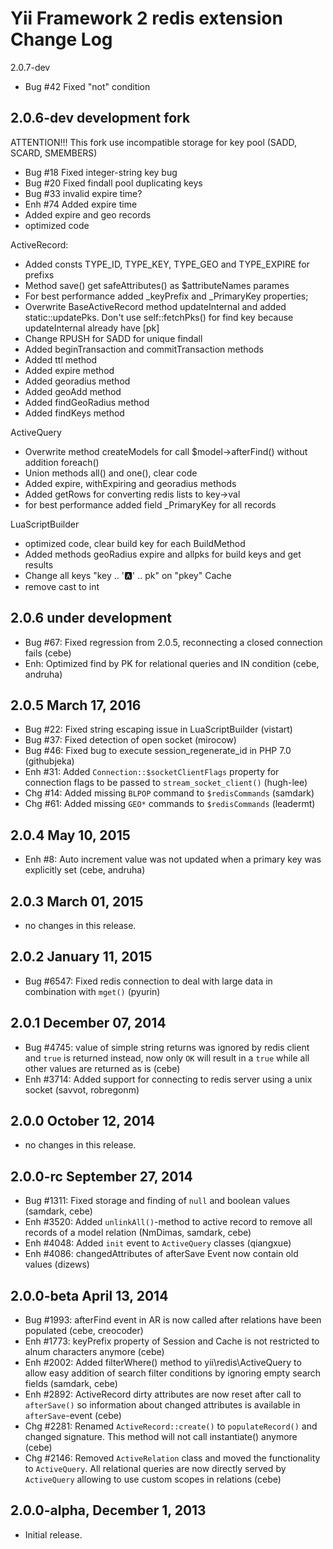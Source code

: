 Yii Framework 2 redis extension Change Log
==========================================
2.0.7-dev
 - Bug #42 Fixed "not" condition

2.0.6-dev development fork
-----------------------
ATTENTION!!! 
This fork use incompatible storage for key pool (SADD, SCARD, SMEMBERS)

 - Bug #18 Fixed integer-string key bug
 - Bug #20 Fixed findall pool duplicating keys
 - Bug #33 invalid expire time?
 - Enh #74 Added expire time
 - Added expire and geo records
 - optimized code

ActiveRecord:
 - Added consts TYPE_ID, TYPE_KEY, TYPE_GEO and TYPE_EXPIRE for prefixs
 - Method save() get safeAttributes() as $attributeNames parames
 - For best performance added _keyPrefix and _PrimaryKey properties;
 - Overwrite BaseActiveRecord method updateInternal and added static::updatePks. Don't use self::fetchPks() for find key because updateInternal already have [pk]
 - Change RPUSH for SADD for unique findall
 - Added beginTransaction and commitTransaction methods
 - Added ttl method
 - Added expire method
 - Added georadius method
 - Added geoAdd method
 - Added findGeoRadius method
 - Added findKeys method

ActiveQuery
 - Overwrite method createModels for call $model->afterFind() without addition foreach()
 - Union methods all() and one(), clear code
 - Added expire, withExpiring and georadius methods
 - Added getRows for converting redis lists to key->val
 - for best performance added field _PrimaryKey for all records

LuaScriptBuilder
 - optimized code, clear build key for each BuildMethod
 - Added methods geoRadius expire and allpks for build keys and get results
 - Change all keys "key .. ':a:' .. pk" on "pkey"
Cache
 - remove cast to int

2.0.6 under development
-----------------------

- Bug #67: Fixed regression from 2.0.5, reconnecting a closed connection fails (cebe)
- Enh: Optimized find by PK for relational queries and IN condition (cebe, andruha)


2.0.5 March 17, 2016
--------------------

- Bug #22: Fixed string escaping issue in LuaScriptBuilder (vistart)
- Bug #37: Fixed detection of open socket (mirocow)
- Bug #46: Fixed bug to execute session_regenerate_id in PHP 7.0 (githubjeka)
- Enh #31: Added `Connection::$socketClientFlags` property for connection flags to be passed to `stream_socket_client()` (hugh-lee)
- Chg #14: Added missing `BLPOP` command to `$redisCommands` (samdark)
- Chg #61: Added missing `GEO*` commands to `$redisCommands` (leadermt)


2.0.4 May 10, 2015
------------------

- Enh #8: Auto increment value was not updated when a primary key was explicitly set (cebe, andruha)


2.0.3 March 01, 2015
--------------------

- no changes in this release.


2.0.2 January 11, 2015
----------------------

- Bug #6547: Fixed redis connection to deal with large data in combination with `mget()` (pyurin)


2.0.1 December 07, 2014
-----------------------

- Bug #4745: value of simple string returns was ignored by redis client and `true` is returned instead, now only `OK` will result in a `true` while all other values are returned as is (cebe)
- Enh #3714: Added support for connecting to redis server using a unix socket (savvot, robregonm)


2.0.0 October 12, 2014
----------------------

- no changes in this release.


2.0.0-rc September 27, 2014
---------------------------

- Bug #1311: Fixed storage and finding of `null` and boolean values (samdark, cebe)
- Enh #3520: Added `unlinkAll()`-method to active record to remove all records of a model relation (NmDimas, samdark, cebe)
- Enh #4048: Added `init` event to `ActiveQuery` classes (qiangxue)
- Enh #4086: changedAttributes of afterSave Event now contain old values (dizews)


2.0.0-beta April 13, 2014
-------------------------

- Bug #1993: afterFind event in AR is now called after relations have been populated (cebe, creocoder)
- Enh #1773: keyPrefix property of Session and Cache is not restricted to alnum characters anymore (cebe)
- Enh #2002: Added filterWhere() method to yii\redis\ActiveQuery to allow easy addition of search filter conditions by ignoring empty search fields (samdark, cebe)
- Enh #2892: ActiveRecord dirty attributes are now reset after call to `afterSave()` so information about changed attributes is available in `afterSave`-event (cebe)
- Chg #2281: Renamed `ActiveRecord::create()` to `populateRecord()` and changed signature. This method will not call instantiate() anymore (cebe)
- Chg #2146: Removed `ActiveRelation` class and moved the functionality to `ActiveQuery`.
             All relational queries are now directly served by `ActiveQuery` allowing to use
             custom scopes in relations (cebe)

2.0.0-alpha, December 1, 2013
-----------------------------

- Initial release.

